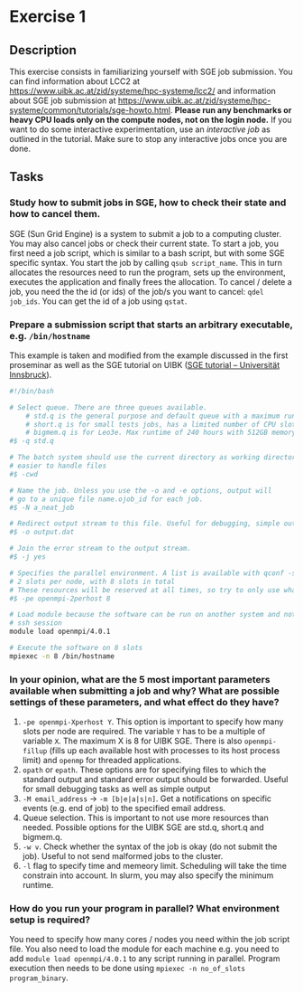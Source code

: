 # Exercise 1
## Description
This exercise consists in familiarizing yourself with SGE job submission.
You can find information about LCC2 at https://www.uibk.ac.at/zid/systeme/hpc-systeme/lcc2/ and information about SGE job submission at https://www.uibk.ac.at/zid/systeme/hpc-systeme/common/tutorials/sge-howto.html.
**Please run any benchmarks or heavy CPU loads only on the compute nodes, not on the login node.**
If you want to do some interactive experimentation, use an _interactive job_ as outlined in the tutorial. Make sure to stop any interactive jobs once you are done.
## Tasks
### Study how to submit jobs in SGE, how to check their state and how to cancel them.
SGE (Sun Grid Engine) is a system to submit a job to a computing cluster. You may also cancel jobs or check their current state.
To start a job, you first need a job script, which is similar to a bash script, but with some SGE specific syntax. You start the job by calling `qsub script_name`. This in turn allocates the resources need to run the program, sets up the environment, executes the application and finally frees the allocation.
To cancel / delete a job, you need the the id (or ids) of the job/s you want to cancel: `qdel job_ids`. You can get the id of a job using `qstat`.
### Prepare a submission script that starts an arbitrary executable, e.g. `/bin/hostname`
This example is taken and modified from the example discussed in the first proseminar as well as the SGE tutorial on UIBK ([SGE tutorial – Universität Innsbruck](https://www.uibk.ac.at/zid/systeme/hpc-systeme/common/tutorials/sge-howto.html#HDR1_1_2)).
```bash
#!/bin/bash

# Select queue. There are three queues available. 
	# std.q is the general purpose and default queue with a maximum runtime of 240 hours. 
	# short.q is for small tests jobs, has a limited number of CPU slots and a max          	# runtime of 10 hours.
	# bigmem.q is for Leo3e. Max runtime of 240 hours with 512GB memory nodes.
#$ -q std.q

# The batch system should use the current directory as working directory. Makes it 
# easier to handle files 
#$ -cwd

# Name the job. Unless you use the -o and -e options, output will
# go to a unique file name.ojob_id for each job.
#$ -N a_neat_job

# Redirect output stream to this file. Useful for debugging, simple output, etc.
#$ -o output.dat

# Join the error stream to the output stream.
#$ -j yes

# Specifies the parallel environment. A list is available with qconf -spl. In this case
# 2 slots per node, with 8 slots in total
# These resources will be reserved at all times, so try to only use what you need.
#$ -pe openmpi-2perhost 8

# Load module because the software can be run on another system and not in the current 
# ssh session
module load openmpi/4.0.1

# Execute the software on 8 slots
mpiexec -n 8 /bin/hostname
```
### In your opinion, what are the 5 most important parameters available when submitting a job and why? What are possible settings of these parameters, and what effect do they have?
1. `-pe openmpi-Xperhost Y`. This option is important to specify how many slots per node are required. The variable `Y` has to be a multiple of variable `X`. The maximum X is 8 for UIBK SGE. There is also `openmpi-fillup` (fills up each available host with processes to its host process limit) and `openmp` for threaded applications.
2. `opath` or `epath`. These options are for specifying files to which the standard output and standard error output should be forwarded. Useful for small debugging tasks as well as simple output
3. `-M email_address` -> `-m [b|e|a|s|n]`. Get a notifications on specific events (e.g. end of job) to the specified email address. 
4. Queue selection. This is important to not use more resources than needed. Possible options for the UIBK SGE are std.q, short.q and bigmem.q.
5. `-w v`. Check whether the syntax of the job is okay (do not submit the job). Useful to not send malformed jobs to the cluster.
6. `-l` flag to specify time and memeory limit. Scheduling will take the time constrain into account. In slurm, you may also specify the minimum runtime.
### How do you run your program in parallel? What environment setup is required?
You need to specify how many cores / nodes you need within the job script file. You also need to load the module for each machine e.g. you need to add `module load openmpi/4.0.1` to any script running in parallel. Program execution then needs to be done using `mpiexec -n no_of_slots program_binary`.